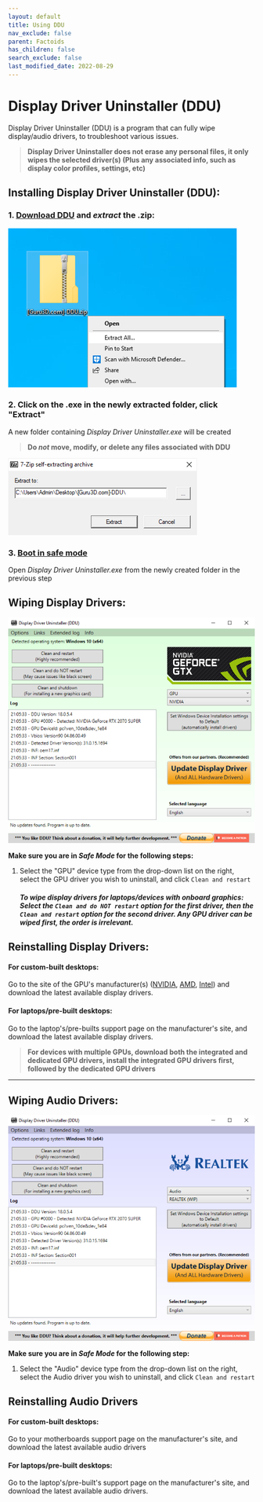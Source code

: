 ```yaml
---
layout: default
title: Using DDU
nav_exclude: false
parent: Factoids
has_children: false
search_exclude: false
last_modified_date: 2022-08-29
---
```

# Display Driver Uninstaller (DDU)

Display Driver Uninstaller (DDU) is a program that can fully wipe display/audio drivers, to troubleshoot various issues.

> **Display Driver Uninstaller does not erase any personal files, it only wipes the selected driver(s) (Plus any associated info, such as display color profiles, settings, etc)**

## Installing Display Driver Uninstaller (DDU):

### **1.** [**Download DDU**](https://www.guru3d.com/files-get/display-driver-uninstaller-download,19.html) **and _extract_ the .zip**:

![dduzip.png](/assets/factoids/dduzip.png)

### **2. Click on the .exe in the newly extracted folder, click "Extract"**
A new folder containing _Display Driver Uninstaller.exe_ will be created

> **Do _not_ move, modify, or delete any files associated with DDU**


![dduextract.png](/assets/factoids/dduextract.png)
### **3.** [**Boot in safe mode**](https://support.microsoft.com/en-us/help/12376/windows-10-start-your-pc-in-safe-mode) 
 Open _Display Driver Uninstaller.exe_ from the newly created folder in the previous step

## Wiping Display Drivers:
![ddunvidia.png](/assets/factoids/dduvideo.png)

**Make sure you are in _Safe Mode_ for the following steps:**

1. Select the "GPU" device type from the drop-down list on the right, select the GPU driver you wish to uninstall, and click `Clean and restart`
  
   ##### **To wipe display drivers for laptops/devices with onboard graphics: Select the** `Clean and do NOT restart` **option for the first driver, _then_ the** `Clean and restart` **option for the second driver. Any GPU driver can be wiped first, the order is irrelevant.**


## Reinstalling Display Drivers:
  
#### For custom-built desktops:
Go to the site of the GPU's manufacturer(s) ([NVIDIA](https://www.nvidia.com/Download/index.aspx), [AMD](https://www.amd.com/en/support), [Intel](https://www.intel.com/content/www/us/en/download-center/home.html)) and download the latest available display drivers.

#### For laptops/pre-built desktops:
Go to the laptop's/pre-builts support page on the manufacturer's site, and download the latest available display drivers.

> **For devices with multiple GPUs, download both the integrated and dedicated GPU drivers, install the integrated GPU drivers first, followed by the dedicated GPU drivers**
  
  
---
  

## Wiping Audio Drivers:
![dduaudio.png](/assets/factoids/dduaudio.png)
  
**Make sure you are in _Safe Mode_ for the following step:**

1. Select the "Audio" device type from the drop-down list on the right, select the Audio driver you wish to uninstall, and click `Clean and restart`

## Reinstalling Audio Drivers
#### For custom-built desktops:
Go to your motherboards support page on the manufacturer's site, and download the latest available audio drivers

#### For laptops/pre-built desktops:
Go to the laptop's/pre-built's support page on the manufacturer's site, and download the latest available audio drivers.




